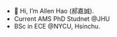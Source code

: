 - 👋 Hi, I’m Allen Hao (郝嘉誠).
-  Current AMS PhD Studnet @JHU
- BSc in ECE @NYCU, Hsinchu.

<!---
18Allen/18Allen is a ✨ special ✨ repository because its `README.md` (this file) appears on your GitHub profile.
You can click the Preview link to take a look at your changes.
--->
